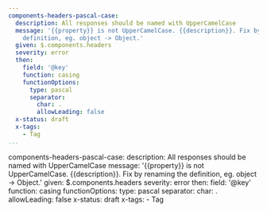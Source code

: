```yaml
---
components-headers-pascal-case:
  description: All responses should be named with UpperCamelCase
  message: '{{property}} is not UpperCamelCase. {{description}}. Fix by renaming the
    definition, eg. object -> Object.'
  given: $.components.headers
  severity: error
  then:
    field: '@key'
    function: casing
    functionOptions:
      type: pascal
      separator:
        char: .
        allowLeading: false
  x-status: draft
  x-tags:
    - Tag        
...
```

components-headers-pascal-case:
  description: All responses should be named with UpperCamelCase
  message: '{{property}} is not UpperCamelCase. {{description}}. Fix by renaming the
    definition, eg. object -> Object.'
  given: $.components.headers
  severity: error
  then:
    field: '@key'
    function: casing
    functionOptions:
      type: pascal
      separator:
        char: .
        allowLeading: false
  x-status: draft
  x-tags:
    - Tag        